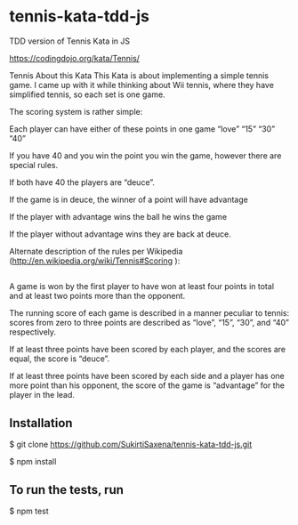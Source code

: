 # tennis-kata-tdd-js
TDD version of Tennis Kata in JS

https://codingdojo.org/kata/Tennis/

Tennis
About this Kata
This Kata is about implementing a simple tennis game. I came up with it while thinking about Wii tennis, where they have simplified tennis, so each set is one game.

The scoring system is rather simple:


Each player can have either of these points in one game “love” “15” “30” “40”

If you have 40 and you win the point you win the game, however there are special rules.

If both have 40 the players are “deuce”.

If the game is in deuce, the winner of a point will have advantage

If the player with advantage wins the ball he wins the game

If the player without advantage wins they are back at deuce.

Alternate description of the rules per Wikipedia (http://en.wikipedia.org/wiki/Tennis#Scoring ):

## 

A game is won by the first player to have won at least four points in total and at least two points more than the opponent.

The running score of each game is described in a manner peculiar to tennis: scores from zero to three points are described as “love”, “15”, “30”, and “40” respectively.

If at least three points have been scored by each player, and the scores are equal, the score is “deuce”.

If at least three points have been scored by each side and a player has one more point than his opponent, the score of the game is “advantage” for the player in the lead.

##
## Installation

$ git clone https://github.com/SukirtiSaxena/tennis-kata-tdd-js.git

$ npm install

## To run the tests, run

$ npm test


